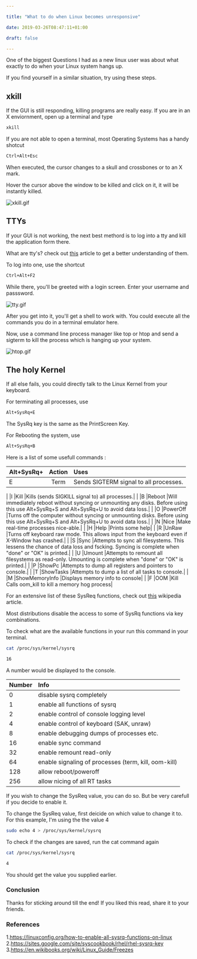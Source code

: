 ```yaml
---

title: "What to do when Linux becomes unresponsive"

date: 2019-03-26T08:47:11+01:00

draft: false

---
```


One of the biggest Questions I had as a new linux user
was about what exactly to do when your Linux system 
hangs up.

If you find yourself in a similar situation, 
try using these steps.


## xkill


 If the GUI is still responding, killing programs are really easy. If you are in an X enviornment, open up a terminal and type

```bash
xkill
```
If you are not able to open a terminal, 
most Operating Systems has a handy shotcut 

```bash
Ctrl+Alt+Esc
```

When executed, the cursor changes to a skull and crossbones or to an X mark.

Hover the cursor above the window to be killed and click on it, it will be instantly killed.

![xkill.gif](/xkill.GIF)

## TTYs 


If your GUI is not working, the next best methord is to log into a tty and kill
the application form there.

What are tty's? 
check out [this](http://www.linusakesson.net/programming/tty/index.php) article to get a better understanding of them.

To log into one, use the shortcut 

```bash
Ctrl+Alt+F2
```

While there, you'll be greeted with a login screen.
Enter your username and passsword.

![tty.gif](/tty.GIF)

After you get into it, you'll get a shell to work with.
You could execute all the commands you do in a terminal emulator here.

Now, use a command line process manager like top or htop and send a sigterm to kill the process which is hanging up your system.

![htop.gif](/htop.gif)

## The holy Kernel

If all else fails, you could directly talk to the Linux Kernel from your keyboard.


For terminating all processes, use 

```bash
Alt+SysRq+E
```

The SysRq key is the same as the PrintScreen Key.

For Rebooting the system, use

```bash
Alt+SysRq+B
```

Here is a list of some usefull commands :

|Alt+SysRq+ | 	Action| 	Uses|
|    :---    |    :----:   |    :---    |
|E 	|Term 	|Sends SIGTERM signal to all processes.|
|
|I 	|Kill 	|Kills (sends SIGKILL signal to) all processes.|
|
|B 	|Reboot 	|Will immediately reboot without syncing or unmounting any disks. Before using this use Alt+SysRq+S and Alt+SysRq+U to avoid data loss.|
|
|O 	|PowerOff 	|Turns off the computer without syncing or unmounting disks. Before using this use Alt+SysRq+S and Alt+SysRq+U to avoid data loss.|
|
|N 	|Nice 	|Make real-time processes nice-able.|
|
|H 	|Help 	|Prints some help|
|
|R 	|UnRaw 	|Turns off keyboard raw mode. This allows input from the keyboard even if X-Window has crashed.|
|
|S 	|Sync 	|Attempts to sync all filesystems. This lessens the chance of data loss and fscking. Syncing is complete when "done" or "OK" is printed.|
|
|U 	|Umount 	|Attempts to remount all filesystems as read-only. Umounting is complete when "done" or "OK" is printed.|
|
|P 	|ShowPc 	|Attempts to dump all registers and pointers to console.|
|
|T 	|ShowTasks 	|Attempts to dump a list of all tasks to console.|
|
|M 	|ShowMemoryInfo 	|Displays memory info to console|
|
|F 	|OOM |Kill 	Calls oom_kill to kill a memory hog process|

For an extensive list of these SysReq functions, check out [this](https://en.wikipedia.org/wiki/Magic_SysRq_key) 
wikipedia article.

Most distributions disable the access to some of SysRq functions via 
key combinations.

To check what are the available functions in your run this 
command in your terminal.

```bash
cat /proc/sys/kernel/sysrq

16
```

A number would be displayed to the console.

|Number |  Info  |
|    :---    |    :---    |
|0 | disable sysrq completely |
|1 | enable all functions of sysrq |
|2 | enable control of console logging level |
|4 | enable control of keyboard (SAK, unraw) |
|8 | enable debugging dumps of processes etc. |
|16 | enable sync command |
|32 | enable remount read-only |
|64 | enable signaling of processes (term, kill, oom-kill) |
|128 | allow reboot/poweroff |
|256 | allow nicing of all RT tasks |

If you wish to change the SysReq value, you can do so.
But be very carefull if you decide to enable it.

To change the SysReq value, first deicide on which value to 
change it to.
For this example, I'm using the the value 4

```bash
sudo echo 4 > /proc/sys/kernel/sysrq 
```

To check if the changes are saved, run the cat command again

```bash
cat /proc/sys/kernel/sysrq

4
```

You should get the value you supplied earlier.

### Conclusion

Thanks for sticking around till the end!
If you liked this read, share it to your friends.

### References

1.<https://linuxconfig.org/how-to-enable-all-sysrq-functions-on-linux>
2.<https://sites.google.com/site/syscookbook/rhel/rhel-sysrq-key>
3.<https://en.wikibooks.org/wiki/Linux_Guide/Freezes>



